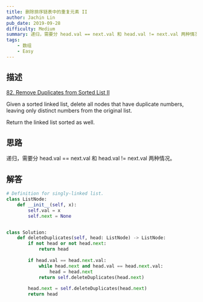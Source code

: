 ```yaml
---
title: 删除排序链表中的重复元素 II
author: Jachin Lin
pub_date: 2019-09-28
difficulty: Medium
summary: 递归，需要分 head.val == next.val 和 head.val != next.val 两种情况考虑。
tags:
    - 数组
    - Easy
---
```


## 描述
[82. Remove Duplicates from Sorted List II](https://leetcode.com/problems/remove-duplicates-from-sorted-list-ii/)

Given a sorted linked list, delete all nodes that have duplicate numbers, leaving only distinct numbers from the original list.

Return the linked list sorted as well.

## 思路

递归，需要分 head.val == next.val 和 head.val != next.val 两种情况。

## 解答

```python
# Definition for singly-linked list.
class ListNode:
    def __init__(self, x):
        self.val = x
        self.next = None


class Solution:
    def deleteDuplicates(self, head: ListNode) -> ListNode:
        if not head or not head.next:
            return head
        
        if head.val == head.next.val:
            while head.next and head.val == head.next.val:
                head = head.next
            return self.deleteDuplicates(head.next)
        
        head.next = self.deleteDuplicates(head.next)
        return head
```